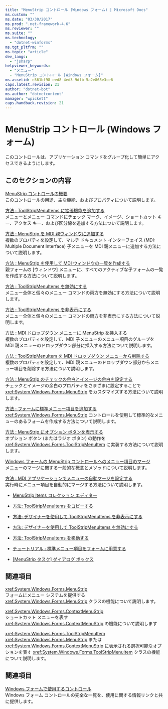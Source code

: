 ```yaml
---
title: "MenuStrip コントロール (Windows フォーム) | Microsoft Docs"
ms.custom: ""
ms.date: "03/30/2017"
ms.prod: ".net-framework-4.6"
ms.reviewer: ""
ms.suite: ""
ms.technology: 
  - "dotnet-winforms"
ms.tgt_pltfrm: ""
ms.topic: "article"
dev_langs: 
  - "jsharp"
helpviewer_keywords: 
  - "メニュー"
  - "MenuStrip コントロール [Windows フォーム]"
ms.assetid: e361bf98-eed8-4ed3-9dfb-5a2e865e3ce6
caps.latest.revision: 21
author: "dotnet-bot"
ms.author: "dotnetcontent"
manager: "wpickett"
caps.handback.revision: 21
---
```

# MenuStrip コントロール (Windows フォーム)
このコントロールは、アプリケーション コマンドをグループ化して簡単にアクセスできるようにします。  
  
## このセクションの内容  
 [MenuStrip コントロールの概要](../../../../docs/framework/winforms/controls/menustrip-control-overview-windows-forms.md)  
 このコントロールの用途、主な機能、およびプロパティについて説明します。  
  
 [方法 : ToolStripMenuItems に拡張機能を追加する](../../../../docs/framework/winforms/controls/how-to-add-enhancements-to-toolstripmenuitems.md)  
 メニューとメニュー コマンドにチェック マーク、イメージ、ショートカット キー、アクセス キー、および区分線を追加する方法について説明します。  
  
 [方法 : MenuStrip を MDI 親ウィンドウに追加する](../../../../docs/framework/winforms/controls/how-to-append-a-menustrip-to-an-mdi-parent-window-windows-forms.md)  
 複数のプロパティを設定して、マルチ ドキュメント インターフェイス \(MDI: Multiple Document Interface\) 子メニューを MDI 親メニューに追加する方法について説明します。  
  
 [方法 : MenuStrip を使用して MDI ウィンドウの一覧を作成する](../../../../docs/framework/winforms/controls/how-to-create-an-mdi-window-list-with-menustrip-windows-forms.md)  
 親フォームの \[ウィンドウ\] メニューに、すべてのアクティブな子フォームの一覧を作成する方法について説明します。  
  
 [方法 : ToolStripMenuItems を無効にする](../../../../docs/framework/winforms/controls/how-to-disable-toolstripmenuitems.md)  
 メニュー全体と個々のメニュー コマンドの両方を無効にする方法について説明します。  
  
 [方法 : ToolStripMenuItems を非表示にする](../../../../docs/framework/winforms/controls/how-to-hide-toolstripmenuitems.md)  
 メニュー全体と個々のメニュー コマンドの両方を非表示にする方法について説明します。  
  
 [方法 : MDI ドロップダウン メニューに MenuStrip を挿入する](../../../../docs/framework/winforms/controls/how-to-insert-a-menustrip-into-an-mdi-drop-down-menu-windows-forms.md)  
 複数のプロパティを設定して、MDI 子メニューのメニュー項目のグループを MDI 親メニューのドロップダウン部分に挿入する方法について説明します。  
  
 [方法 : ToolStripMenuItem を MDI ドロップダウン メニューから削除する](../../../../docs/framework/winforms/controls/how-to-remove-a-toolstripmenuitem-from-an-mdi-drop-down-menu-windows-forms.md)  
 複数のプロパティを設定して、MDI 親メニューのドロップダウン部分からメニュー項目を削除する方法について説明します。  
  
 [方法 : MenuStrip のチェックの余白とイメージの余白を設定する](../../../../docs/framework/winforms/controls/how-to-configure-menustrip-check-margins-and-image-margins.md)  
 チェックとイメージの余白のプロパティをさまざまに設定することで <xref:System.Windows.Forms.MenuStrip> をカスタマイズする方法について説明します。  
  
 [方法 : フォームに標準メニュー項目を追加する](../../../../docs/framework/winforms/controls/how-to-provide-standard-menu-items-to-a-form.md)  
 <xref:System.Windows.Forms.MenuStrip> コントロールを使用して標準的なメニューのあるフォームを作成する方法について説明します。  
  
 [方法 : MenuStrip にオプション ボタンを表示する](../../../../docs/framework/winforms/controls/how-to-display-option-buttons-in-a-menustrip-windows-forms.md)  
 オプション ボタン \(またはラジオ ボタン\) の動作を <xref:System.Windows.Forms.ToolStripMenuItem> に実装する方法について説明します。  
  
 [Windows フォームの MenuStrip コントロールへのメニュー項目のマージ](../../../../docs/framework/winforms/controls/merging-menu-items-in-the-windows-forms-menustrip-control.md)  
 メニューのマージに関する一般的な概念とメソッドについて説明します。  
  
 [方法 : MDI アプリケーションでメニューの自動マージを設定する](../../../../docs/framework/winforms/controls/how-to-set-up-automatic-menu-merging-for-mdi-applications.md)  
 実行時にメニュー項目を自動的にマージする方法について説明します。  
  
-   [MenuStrip Items コレクション エディター](http://msdn.microsoft.com/library/ms233625%20\(v=vs.110\))  
  
-   [方法: ToolStripMenuItems をコピーする](http://msdn.microsoft.com/library/ms171653%20\(v=vs.110\))  
  
-   [方法: デザイナーを使用して ToolStripMenuItems を非表示にする](http://msdn.microsoft.com/library/ms171658%20\(v=vs.110\))  
  
-   [方法: デザイナーを使用して ToolStripMenuItems を無効にする](http://msdn.microsoft.com/library/ms171656%20\(v=vs.110\))  
  
-   [方法: ToolStripMenuItems を移動する](http://msdn.microsoft.com/library/ms171660%20\(v=vs.110\))  
  
-   [チュートリアル : 標準メニュー項目をフォームに用意する](http://msdn.microsoft.com/library/ms233662\(v=vs.110\))  
  
-   [\[MenuStrip タスク\] ダイアログ ボックス](http://msdn.microsoft.com/library/ms233645%20\(v=vs.110\))  
  
## 関連項目  
 <xref:System.Windows.Forms.MenuStrip>  
 フォームにメニュー システムを提供する <xref:System.Windows.Forms.MenuStrip> クラスの機能について説明します。  
  
 <xref:System.Windows.Forms.ContextMenuStrip>  
 ショートカット メニューを表す <xref:System.Windows.Forms.ContextMenuStrip> の機能について説明します  
  
 <xref:System.Windows.Forms.ToolStripMenuItem>  
 <xref:System.Windows.Forms.MenuStrip> または <xref:System.Windows.Forms.ContextMenuStrip> に表示される選択可能なオプションを表す <xref:System.Windows.Forms.ToolStripMenuItem> クラスの機能について説明します。  
  
## 関連項目  
 [Windows フォームで使用するコントロール](../../../../docs/framework/winforms/controls/controls-to-use-on-windows-forms.md)  
 Windows フォーム コントロールの完全な一覧を、使用に関する情報リンクと共に提供します。
